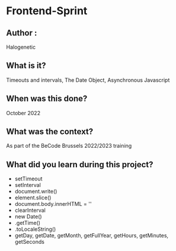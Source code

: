 # Frontend-Sprint

## Author :
Halogenetic

## What is it?
Timeouts and intervals, The Date Object, Asynchronous Javascript

## When was this done?
October 2022

## What was the context?
As part of the BeCode Brussels 2022/2023 training

## What did you learn during this project?
- setTimeout
- setInterval
- document.write()
- element.slice()
- document.body.innerHTML = ''
- clearInterval
- new Date()
- .getTime()
- .toLocaleString()
- getDay, getDate, getMonth, getFullYear, getHours, getMinutes, getSeconds

